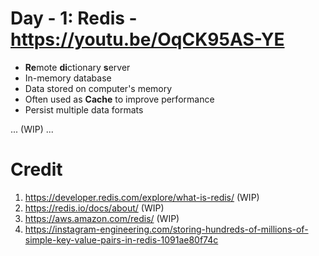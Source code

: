 # Day - 1: Redis - https://youtu.be/OqCK95AS-YE

- **Re**mote **di**ctionary **s**erver
- In-memory database
- Data stored on computer's memory
- Often used as **Cache** to improve performance
- Persist multiple data formats

...
(WIP)
...

# Credit

1. https://developer.redis.com/explore/what-is-redis/ (WIP)
2. https://redis.io/docs/about/ (WIP)
3. https://aws.amazon.com/redis/ (WIP)
4. https://instagram-engineering.com/storing-hundreds-of-millions-of-simple-key-value-pairs-in-redis-1091ae80f74c